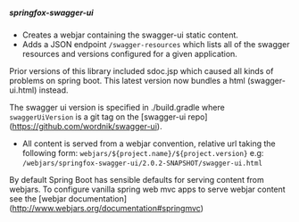 ##### springfox-swagger-ui

- Creates a webjar containing the swagger-ui static content.
- Adds a JSON endpoint `/swagger-resources` which lists all of the swagger resources and versions configured for a given 
application.
 
Prior versions of this library included sdoc.jsp which caused all kinds of problems on 
spring boot. This latest version now bundles a html (swagger-ui.html) instead.

The swagger ui version is specified in ./build.gradle where `swaggerUiVersion` is a git tag on the [swagger-ui repo]
(https://github.com/wordnik/swagger-ui).
 
- All content is served from a webjar convention, relative url taking the following form: 
`webjars/${project.name}/${project.version}` e.g: `/webjars/springfox-swagger-ui/2.0.2-SNAPSHOT/swagger-ui.html`

By default Spring Boot has sensible defaults for serving content from webjars. To configure vanilla spring web mvc apps to serve
 webjar content see the [webjar documentation] (http://www.webjars.org/documentation#springmvc) 
